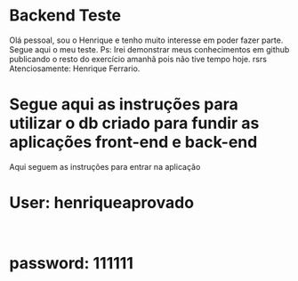# Backend Teste

<p>Olá pessoal, sou o Henrique e tenho muito interesse em poder fazer parte. Segue aqui o meu teste. Ps: Irei demonstrar meus conhecimentos em github publicando o resto do exercício amanhã pois não tive tempo hoje. rsrs Atenciosamente: Henrique Ferrario.</p>

<h1>Segue aqui as instruções para utilizar o db criado para fundir as aplicações front-end e back-end</h1>

 Aqui seguem as instruções para entrar na aplicação

<h1>User: henriqueaprovado </h1><br/>
<h1>password: 111111</h1>
